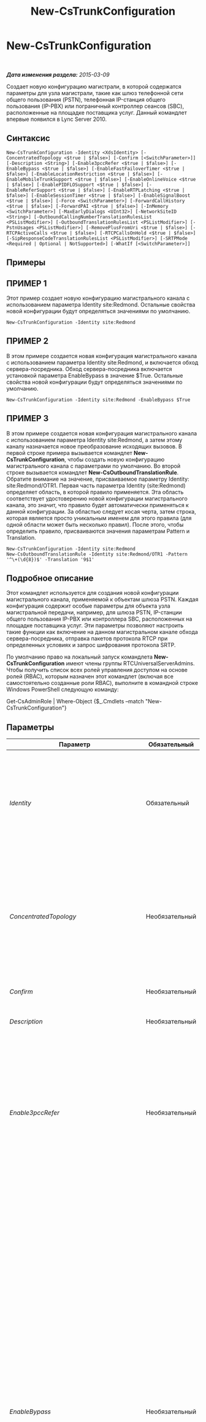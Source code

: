 ﻿---
title: New-CsTrunkConfiguration
TOCTitle: New-CsTrunkConfiguration
ms:assetid: f3958f86-3313-4929-9f9d-f796a2669aea
ms:mtpsurl: https://technet.microsoft.com/ru-ru/library/Gg413021(v=OCS.15)
ms:contentKeyID: 49311647
ms.date: 05/19/2016
mtps_version: v=OCS.15
ms.translationtype: HT
---

# New-CsTrunkConfiguration

 

_**Дата изменения раздела:** 2015-03-09_

Создает новую конфигурацию магистрали, в которой содержатся параметры для узла магистрали, такие как шлюз телефонной сети общего пользования (PSTN), телефонная IP-станция общего пользования (IP-PBX) или пограничный контроллер сеансов (SBC), расположенные на площадке поставщика услуг. Данный командлет впервые появился в Lync Server 2010.

## Синтаксис

    New-CsTrunkConfiguration -Identity <XdsIdentity> [-ConcentratedTopology <$true | $false>] [-Confirm [<SwitchParameter>]] [-Description <String>] [-Enable3pccRefer <$true | $false>] [-EnableBypass <$true | $false>] [-EnableFastFailoverTimer <$true | $false>] [-EnableLocationRestriction <$true | $false>] [-EnableMobileTrunkSupport <$true | $false>] [-EnableOnlineVoice <$true | $false>] [-EnablePIDFLOSupport <$true | $false>] [-EnableReferSupport <$true | $false>] [-EnableRTPLatching <$true | $false>] [-EnableSessionTimer <$true | $false>] [-EnableSignalBoost <$true | $false>] [-Force <SwitchParameter>] [-ForwardCallHistory <$true | $false>] [-ForwardPAI <$true | $false>] [-InMemory <SwitchParameter>] [-MaxEarlyDialogs <UInt32>] [-NetworkSiteID <String>] [-OutboundCallingNumberTranslationRulesList <PSListModifier>] [-OutboundTranslationRulesList <PSListModifier>] [-PstnUsages <PSListModifier>] [-RemovePlusFromUri <$true | $false>] [-RTCPActiveCalls <$true | $false>] [-RTCPCallsOnHold <$true | $false>] [-SipResponseCodeTranslationRulesList <PSListModifier>] [-SRTPMode <Required | Optional | NotSupported>] [-WhatIf [<SwitchParameter>]]

## Примеры

## ПРИМЕР 1

Этот пример создает новую конфигурацию магистрального канала с использованием параметра Identity site:Redmond. Остальные свойства новой конфигурации будут определяться значениями по умолчанию.

    New-CsTrunkConfiguration -Identity site:Redmond

## ПРИМЕР 2

В этом примере создается новая конфигурация магистрального канала с использованием параметра Identity site:Redmond, и включается обход сервера-посредника. Обход сервера-посредника включается установкой параметра EnableBypass в значение $True. Остальные свойства новой конфигурации будут определяться значениями по умолчанию.

    New-CsTrunkConfiguration -Identity site:Redmond -EnableBypass $True

## ПРИМЕР 3

В этом примере создается новая конфигурация магистрального канала с использованием параметра Identity site:Redmond, а затем этому каналу назначается новое преобразование исходящих вызовов. В первой строке примера вызывается командлет **New-CsTrunkConfiguration**, чтобы создать новую конфигурацию магистрального канала с параметрами по умолчанию. Во второй строке вызывается командлет **New-CsOutboundTranslationRule**. Обратите внимание на значение, присваиваемое параметру Identity: site:Redmond/OTR1. Первая часть параметра Identity (site:Redmond) определяет область, в которой правило применяется. Эта область соответствует удостоверению новой конфигурации магистрального канала, это значит, что правило будет автоматически применяться к данной конфигурации. За областью следует косая черта, затем строка, которая является просто уникальным именем для этого правила (для одной области может быть несколько правил). После этого, чтобы определить правило, присваиваются значения параметрам Pattern и Translation.

    New-CsTrunkConfiguration -Identity site:Redmond
    New-CsOutboundTranslationRule -Identity site:Redmond/OTR1 -Pattern '^\+(\d{8})$' -Translation '9$1'

## Подробное описание

Этот командлет используется для создания новой конфигурации магистрального канала, применяемой к объектам шлюза PSTN. Каждая конфигурация содержит особые параметры для объекта узла магистральной передачи, например, для шлюза PSTN, IP-станции общего пользования IP-PBX или контроллера SBC, расположенных на площадке поставщика услуг. Эти параметры позволяют настроить такие функции как включение на данном магистральном канале обхода сервера-посредника, отправка пакетов протокола RTCP при определенных условиях и запрос шифрования протокола SRTP.

По умолчанию право на локальный запуск командлета **New-CsTrunkConfiguration** имеют члены группы RTCUniversalServerAdmins. Чтобы получить список всех ролей управления доступом на основе ролей (RBAC), которым назначен этот командлет (включая все самостоятельно созданные роли RBAC), выполните в командной строке Windows PowerShell следующую команду:

Get-CsAdminRole | Where-Object {$\_.Cmdlets –match "New-CsTrunkConfiguration"}

## Параметры


<table>
<colgroup>
<col style="width: 25%" />
<col style="width: 25%" />
<col style="width: 25%" />
<col style="width: 25%" />
</colgroup>
<thead>
<tr class="header">
<th>Параметр</th>
<th>Обязательный</th>
<th>Тип</th>
<th>Описание</th>
</tr>
</thead>
<tbody>
<tr class="odd">
<td><p><em>Identity</em></p></td>
<td><p>Обязательный</p></td>
<td><p>XdsIdentity</p></td>
<td><p>Уникальный идентификатор, который включает в себя область конфигурации магистрального канала. Конфигурации магистральных каналов могут создаваться в области сайта или в области действия службы шлюза PSTN. (Глобальная конфигурация существует по умолчанию, ее невозможно удалить и создать заново.) Например, site:Redmond (для сайта) или PstnGateway:Redmond.litwareinc.com (для службы).</p></td>
</tr>
<tr class="even">
<td><p><em>ConcentratedTopology</em></p></td>
<td><p>Необязательный</p></td>
<td><p>Boolean</p></td>
<td><p>Значение этого параметра определяет, существует ли известная точка подключения сервера-посредника. (Примером известной точки подключения сервера-посредника может быть шлюз PSTN, при этом данная точка имеет тот же IP-адрес, что и точка подключения для передачи сигналов.) Установите это значение в False, если магистральный канал не имеет известной точки подключения сервера-посредника.</p>
<p>Значение по умолчанию — True</p></td>
</tr>
<tr class="odd">
<td><p><em>Confirm</em></p></td>
<td><p>Необязательный</p></td>
<td><p>SwitchParameter</p></td>
<td><p>Запрашивает подтверждение перед выполнением команды.</p></td>
</tr>
<tr class="even">
<td><p><em>Description</em></p></td>
<td><p>Необязательный</p></td>
<td><p>String</p></td>
<td><p>Строка, описывающая назначение конфигурации магистрального канала.</p></td>
</tr>
<tr class="odd">
<td><p><em>Enable3pccRefer</em></p></td>
<td><p>Необязательный</p></td>
<td><p>Boolean</p></td>
<td><p>Показывает, может ли использоваться протокол 3pcc для разрешения переключенных звонков в обход размещенного веб-сайта. Кроме того, протокол 3pcc известен как &quot;протокол стороннего управления&quot;, который используется при подключении сторонними поставщиками двух абонентов (например, оператор обеспечивает звонок от пользователя А к пользователю Б). Метод REFER является стандартным методом SIP, который указывает на то, что получатель должен обратиться к стороннему поставщику, используя сведения, предоставленные отправителем. Значение по умолчанию — False ($False).</p></td>
</tr>
<tr class="even">
<td><p><em>EnableBypass</em></p></td>
<td><p>Необязательный</p></td>
<td><p>Boolean</p></td>
<td><p>Значение этого параметра определяет, включен ли для этого магистрального канала обход сервера-посредника. Установите значение для этого параметра в True, чтобы включить обход. Обратите внимание, чтобы обход сервера-посредника работал правильно, шлюзами PSTN, контроллерами SBC и телефонными станциями PBX должна обеспечиваться поддержка определенных возможностей, включая следующие:</p>
<p>- Возможность получать разветвленные ответы на приглашение.</p>
<p>- Lync Server клиенты и точка подключения сервера-посредника должны поддерживать прямую связь, не используя сервер-посредник.</p>
<p>- Подсеть шлюза должна определяться на том же сайте, что и подсеть клиента или, если сайты различны, между ними не должно быть территориально-распределенных сетей с ограниченной пропускной способностью.</p>
<p>Обход сервера-посредника может быть включен только при следующих условиях:</p>
<p>- Параметру ConcentratedTopology задано значение True.</p>
<p>- Параметрам EnableReferSupport, RTCPActiveCalls и RTCPCallsOnHold задано значение False или параметру EnableReferSupport задано значение True.</p>
<p>Обратите внимание, что если параметру EnableBypass задано значение True, а параметру EnableReferSupport — значение False, обходящие звонки, которые впоследствии будут переключены, станут необходящими.</p>
<p>Сервер-посредник для работы в особом магистральном канале, а также в канале, о котором идет речь, должны быть включены глобально. Используйте командлет <strong>New-CsNetworkMediaBypassConfiguration</strong>, чтобы глобально включить сервер-посредник.</p>
<p>Значение по умолчанию — False</p></td>
</tr>
<tr class="odd">
<td><p><em>EnableFastFailoverTimer</em></p></td>
<td><p>Необязательный</p></td>
<td><p>Boolean</p></td>
<td><p>Если параметр имеет значение True, исходящие звонки, на которые шлюз не ответил в течение 10 секунд, будут перенаправлены в следующую доступную магистраль. Если дополнительные магистрали отсутствуют, то звонок будет автоматически отклонен. Если сеть организации имеет недостаточную пропускную способность, то звонки будут отклоняться.</p>
<p>По умолчанию используется значение True.</p></td>
</tr>
<tr class="even">
<td><p><em>EnableLocationRestriction</em></p></td>
<td><p>Необязательный</p></td>
<td><p>Boolean</p></td>
<td><p>При установке значения True для звонков, проходящих через магистрали SIP, которые управляются указанной коллекций параметров конфигурации магистрали SIP, включается маршрутизация голосовых вызовов с учетом расположения. В этом случае при маршрутизации учитывается расположение как пользователя, совершающего звонок, так и пользователя, отвечающего на него. Если для этого свойства установлено значение True (по умолчанию используется значение False), следует также задать и свойство NetworkSiteId.</p>
<p>Данный параметр впервые появился в выпуске Lync Server 2013 за февраль 2013 года.</p></td>
</tr>
<tr class="odd">
<td><p><em>EnableMobileTrunkSupport</em></p></td>
<td><p>Необязательный</p></td>
<td><p>Boolean</p></td>
<td><p>Определяет, является ли поставщик услуг мобильным оператором.</p>
<p>Значение по умолчанию — False</p></td>
</tr>
<tr class="even">
<td><p><em>EnableOnlineVoice</em></p></td>
<td><p>Необязательный</p></td>
<td><p>Boolean</p></td>
<td><p>Указывает, поддерживают ли магистральные SIP-каналы голосовую связь через Интернет. Благодаря голосовой связи через Интернет пользователи имеют внутреннюю учетную запись на сервере Lync, а также свою голосовую почту, размещенную на Office 365. Значение по умолчанию — False ($False).</p></td>
</tr>
<tr class="odd">
<td><p><em>EnablePIDFLOSupport</em></p></td>
<td><p>Необязательный</p></td>
<td><p>Boolean</p></td>
<td><p>Определяет, будут ли маршрутизироваться экстренные звонки с помощью объекта местонахождения, использующего формат данных о присутствии (PIDF-LO), через определенный шлюз. Установите этот параметр в значение True, если экстренные звонки должны маршрутизироваться к сертифицированному поставщику экстренных служб. (Местонахождение будет передаваться вместе со звонком.)</p>
<p>Значение по умолчанию — False</p></td>
</tr>
<tr class="even">
<td><p><em>EnableReferSupport</em></p></td>
<td><p>Необязательный</p></td>
<td><p>Boolean</p></td>
<td><p>Определяет, будет ли этот магистральный канал поддерживать получение дополнительных запросов от сервера-посредника.</p>
<p>Обход сервера-посредника может быть включен только при следующих условиях:</p>
<p>- Параметру ConcentratedTopology задано значение True.</p>
<p>- Параметрам EnableReferSupport, RTCPActiveCalls и RTCPCallsOnHold задано значение False или параметру EnableReferSupport задано значение True.</p>
<p>Обратите внимание, что если параметру EnableBypass задано значение True, а параметру EnableReferSupport — значение False, обходящие звонки, которые впоследствии будут переключены, станут необходящими.</p>
<p>Значение по умолчанию — True</p></td>
</tr>
<tr class="odd">
<td><p><em>EnableRTPLatching</em></p></td>
<td><p>Необязательный</p></td>
<td><p>Boolean</p></td>
<td><p>Указывает, поддерживают ли магистральные каналы SIP RTP-блокировку. RTP-блокировка представляет собой технологию, позволяющую устанавливать связь по протоколам RTP/RTCP через устройство NAT (транслятор сетевых адресов) или брандмауэр. Значение по умолчанию — False ($False).</p></td>
</tr>
<tr class="even">
<td><p><em>EnableSessionTimer</em></p></td>
<td><p>Необязательный</p></td>
<td><p>Boolean</p></td>
<td><p>Определяет, включен ли таймер сеанса. Таймеры сеанса используются для отслеживания, остается ли активным конкретный сеанс.</p>
<p>Обратите внимание, что даже когда этот параметр установлен в значение False, таймеры сеансов могут применяться, если удаленное подключение имеет включенный таймер сеанса. В таком случае сервер-посредник будет отвечать зондам таймеров сеансов удаленного объекта.</p>
<p>Значение по умолчанию — False</p></td>
</tr>
<tr class="odd">
<td><p><em>EnableSignalBoost</em></p></td>
<td><p>Необязательный</p></td>
<td><p>Boolean</p></td>
<td><p>Когда этот параметр установлен в значение True, шлюз PSTN, телефонная IP-станция общего пользования или пограничный контроллер сеансов (SBC) на площадке поставщика будет усиливать громкость звукового сигнала голосового потока, который передается к клиентам сервера-посредника или Lync Server. Если этот параметр установлен в значение False, звуковой сигнал будет усиливаться либо на сервере-посреднике (для необходящих звонков), либо в клиентах Lync Server (для обходящих звонков).</p>
<p>Значение по умолчанию — False</p></td>
</tr>
<tr class="even">
<td><p><em>Force</em></p></td>
<td><p>Необязательный</p></td>
<td><p>SwitchParameter</p></td>
<td><p>Подавляет все запросы на подтверждение, которые в противном случае будут отображаться перед применением изменений.</p></td>
</tr>
<tr class="odd">
<td><p><em>ForwardCallHistory</em></p></td>
<td><p>Необязательный</p></td>
<td><p>Boolean</p></td>
<td><p>Означает, будет ли переадресовываться по магистральному каналу сведения о журнале звонков. Значение по умолчанию — False ($False).</p></td>
</tr>
<tr class="even">
<td><p><em>ForwardPAI</em></p></td>
<td><p>Необязательный</p></td>
<td><p>Boolean</p></td>
<td><p>Указывает, будет ли перенаправляться вместе со звонком заголовок подтвержденного P-удостоверения (PAI). Заголовок PAI предоставляет способ проверки подлинности вызывающего абонента. Значение по умолчанию — False ($False).</p></td>
</tr>
<tr class="odd">
<td><p><em>InMemory</em></p></td>
<td><p>Необязательный</p></td>
<td><p>SwitchParameter</p></td>
<td><p>Создает ссылку на объект без фиксации объекта в качестве постоянного изменения. Если выходные данные этого командлета, вызванного с помощью указанного параметра, назначаются переменной, можно внести изменения в свойства ссылки на объект и затем зафиксировать эти изменения, вызвав соответствующий командлет Set-.</p></td>
</tr>
<tr class="even">
<td><p><em>MaxEarlyDialogs</em></p></td>
<td><p>Необязательный</p></td>
<td><p>UInt32</p></td>
<td><p>Максимальное количество разветвлений ответов, которые шлюз PSTN, телефонная IP-станция общего пользования или пограничный контроллер сеансов на площадке поставщика услуг может получить в приглашении для передачи на сервер-посредник.</p>
<p>По умолчанию: 20</p></td>
</tr>
<tr class="odd">
<td><p><em>NetworkSiteID</em></p></td>
<td><p>Необязательный</p></td>
<td><p>String</p></td>
<td><p>Идентификатор сетевого сайта, сопоставленный с новой коллекцией параметров конфигурации магистрали. Если для свойства EnableLocationRestriction установлено значение True, то для управления маршрутизаций голосовых вызовов с учетом расположения через эту магистраль используются параметры, настроенные для данного сайта. Идентификаторы сетевого сайта можно получить с помощью следующей команды:</p>
<p>Get-CsNetworkSite | Select NetworkSiteID</p>
<p>Данный параметр впервые появился в выпуске Lync Server 2013 за февраль 2013 года.</p></td>
</tr>
<tr class="even">
<td><p><em>OutboundCallingNumberTranslationRulesList</em></p></td>
<td><p>Необязательный</p></td>
<td><p>PSListModifier</p></td>
<td><p>Коллекция правил преобразования исходящих вызовов, привязываемая к магистральному каналу. Чтобы получить сведения о доступных правилах, выполните следующую команду:</p>
<p>Get-CsOutboundCallingNumberTranslationRule</p></td>
</tr>
<tr class="odd">
<td><p><em>OutboundTranslationRulesList</em></p></td>
<td><p>Необязательный</p></td>
<td><p>PSListModifier</p></td>
<td><p>Коллекция правил преобразования телефонных номеров, которые применяются для звонков, обрабатываемых внешней маршрутизацией (звонки, направляемые к конечным узлам PBX или PSTN).</p>
<p>Хотя этот список и эти правила могут создаваться непосредственно с помощью данного командлета, рекомендуется создать правила преобразования для исходящих звонков с помощью командлета <strong>New-CsOutboundTranslationRule</strong>, который будет создавать правило и привязывать его к соответствующей области в конфигурации магистрального канала.</p></td>
</tr>
<tr class="even">
<td><p><em>PstnUsages</em></p></td>
<td><p>Необязательный</p></td>
<td><p>PSListModifier</p></td>
<td><p>Коллекция режимов PSTN, привязываемых к магистральному каналу. Чтобы получить сведения о доступных режимах, выполните следующую команду:</p>
<p>Get-CsPstnUsage</p></td>
</tr>
<tr class="odd">
<td><p><em>RemovePlusFromUri</em></p></td>
<td><p>Необязательный</p></td>
<td><p>Boolean</p></td>
<td><p>Установка для этого параметра значения True вызовет сервер-посредник для удаления начальных знаков плюс (+) из универсальных кодов ресурса (URI) перед отправкой их поставщику услуг.</p>
<p>Значение по умолчанию — False</p></td>
</tr>
<tr class="even">
<td><p><em>RTCPActiveCalls</em></p></td>
<td><p>Необязательный</p></td>
<td><p>Boolean</p></td>
<td><p>Этот параметр определяет, будут ли RTCP-пакеты передаваться от шлюза PSTN, IP-PBX или SBC поставщика услуг для активных звонков. Активный звонок в данном контексте представляет собой вызов, при котором разрешено, по крайней мере, в одном направлении передавать поток мультимедиа. Если параметр RTCPActiveCalls установлен в True, сервер-посредник или клиент Lync Server может прервать вызов, если он не получит RTCP-пакеты в течение 30 секунд.</p>
<p>Обратите внимание, что отключение проверок для данных мультимедиа, полученных по протоколу RTC, для активных звонков в элементах Lync Server лишает вас важного механизма, отвечающего за обнаружение потерянных узлов; подобные отключения следует производить только при явной необходимости.</p>
<p>Значение по умолчанию — True</p></td>
</tr>
<tr class="odd">
<td><p><em>RTCPCallsOnHold</em></p></td>
<td><p>Необязательный</p></td>
<td><p>Boolean</p></td>
<td><p>Этот параметр определяет, будут ли RTCP-пакеты по-прежнему отправляется по магистральному каналу для осуществления звонков, которые удержаны, а также если не ожидается передачи пакетов мультимедиа в любом направлении. Если функция воспроизведения музыки для режима удержания включена либо на клиенте Lync Server, либо на магистральном канале, звонок будет считаться активным и его свойство будет игнорироваться. В этих случаях используется параметр RTCPActiveCalls.</p>
<p>Обратите внимание, что отключение проверок для данных мультимедиа, полученных по протоколу RTC, для активных звонков в элементах Lync Server лишает вас важного механизма, отвечающего за обнаружение потерянных узлов; подобные отключения следует производить только при явной необходимости.</p>
<p>Значение по умолчанию — True</p></td>
</tr>
<tr class="even">
<td><p><em>SipResponseCodeTranslationRulesList</em></p></td>
<td><p>Необязательный</p></td>
<td><p>PSListModifier</p></td>
<td><p>Список правил преобразования кода ответа SIP, которые применяются с кодами ответа, получаемыми от шлюза PSTN, IP-PBX или SBC поставщика услуг. Эти правила позволяют администратору сопоставить коды ответа SIP со значениями от 400 до 699, принятые по магистральному каналу с новыми значениями, более согласованными с Lync Server.</p>
<p>Непосредственно с помощью этого командлета можно создать этот список и соответствующие правила. Тем не менее, рекомендуется создать правила преобразования кодов ответа SIP путем вызова командлета <strong>New-CsSipResponseCodeTranslationRule</strong>. Данный командлет будет создавать правило и привязывать его к соответствующей области в конфигурации магистрального канала.</p></td>
</tr>
<tr class="odd">
<td><p><em>SRTPMode</em></p></td>
<td><p>Необязательный</p></td>
<td><p>SRTPMode</p></td>
<td><p>Значение этого параметра определяет степень поддержки шифрования SRTP для защиты трафика мультимедиа, передающегося между сервером-посредником и шлюзом ТСОП, IP-PBX или SBC поставщика услуг. Для случаев обхода сервера-посредника это значение должно быть совместимым с параметром EncryptionLevel в конфигурации сервера-посредника. Конфигурация сервера-посредника устанавливается с помощью командлетов <strong>New-CsMediaConfiguration</strong> и <strong>Set-CsMediaConfiguration</strong>.</p>
<p>Допустимые значения:</p>
<p>- Required (Обязательный): должно использоваться шифрование SRTP.</p>
<p>- Optional (Необязательный): шифрование SRTP будет использоваться, если шлюз поддерживает его.</p>
<p>- NotSupported (Не поддерживается): шифрование SRTP не поддерживается и поэтому использоваться не будет.</p>
<p>Примечание. Параметр SRTPMode используется только в том случае, если шлюз настроен для использования протокола TLS. Если на шлюзе протокол TCP настроен как транспортный, внутреннее значение параметра задается как NotSupported.</p>
<p>По умолчанию: Required (Обязательный)</p></td>
</tr>
<tr class="even">
<td><p><em>WhatIf</em></p></td>
<td><p>Необязательный</p></td>
<td><p>System.Management.Automation.SwitchParameter</p></td>
<td><p>Описывает, что произойдет при выполнении команды без реального выполнения команды.</p></td>
</tr>
</tbody>
</table>


## Типы входных данных

Нет.

## Типы возвращаемых данных

Создает объект типа Microsoft.Rtc.Management.WritableConfig.Settings.TrunkConfiguration.TrunkConfiguration.

## См. также

#### Другие ресурсы

[Remove-CsTrunkConfiguration](remove-cstrunkconfiguration.md)  
[Set-CsTrunkConfiguration](set-cstrunkconfiguration.md)  
[Get-CsTrunkConfiguration](get-cstrunkconfiguration.md)  
[Test-CsTrunkConfiguration](test-cstrunkconfiguration.md)  
[New-CsOutboundTranslationRule](new-csoutboundtranslationrule.md)

